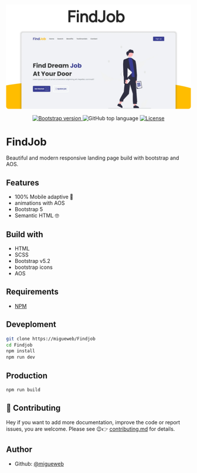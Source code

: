 ![FindJob](./findjob.webp)
<p align="center">
    <a href="https://getbootstrap.com/docs/5.2/getting-started/introduction/">
        <img alt="Bootstrap version" src="https://img.shields.io/badge/bootstrap-v5.2-%238E01F7">
    </a>
    <img alt="GitHub top language" src="https://img.shields.io/github/languages/top/migueweb/Findjob">
    <a href="https://github.com/migueweb/FindJob/blob/main/LICENSE">
        <img alt="License" src="https://img.shields.io/github/license/migueweb/FindJob">
    </a>
</p>

# FindJob

Beautiful and modern responsive landing page build with bootstrap and AOS.

## Features

- 100% Mobile adaptive 📱
- animations with AOS
- Bootstrap 5
- Semantic HTML 🤓

## Build with

- HTML
- SCSS
- Bootstrap v5.2
- bootstrap icons
- AOS

## Requirements

- [NPM](https://nodejs.org/en/download)

## Deveploment

```bash
git clone https://migueweb/Findjob
cd Findjob
npm install
npm run dev
```

## Production

```bash
npm run build
```

## 🤝 Contributing

Hey if you want to add more documentation, improve the code or report issues, you are welcome. Please see 😉👉 [contributing.md](CONTRIBUTING.md) for details.

## Author

- Github: [@migueweb](https://github.com/migueweb)
